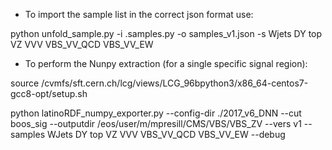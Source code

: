 - To import the sample list in the correct json format use:

python unfold_sample.py -i .samples.py -o samples_v1.json -s Wjets DY top VZ VVV VBS_VV_QCD VBS_VV_EW


- To perform the Nunpy extraction (for a single specific signal region):

source /cvmfs/sft.cern.ch/lcg/views/LCG_96bpython3/x86_64-centos7-gcc8-opt/setup.sh

python latinoRDF_numpy_exporter.py  --config-dir ./2017_v6_DNN  --cut boos_sig  --outputdir /eos/user/m/mpresill/CMS/VBS/VBS_ZV  --vers v1  --samples WJets DY top VZ VVV VBS_VV_QCD VBS_VV_EW  --debug


